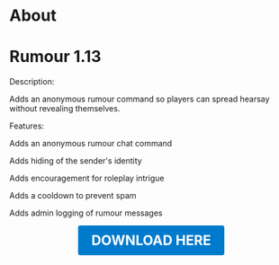 # About

# Rumour 1.13

Description:

Adds an anonymous rumour command so players can spread hearsay without revealing themselves.

Features:

Adds an anonymous rumour chat command

Adds hiding of the sender's identity

Adds encouragement for roleplay intrigue

Adds a cooldown to prevent spam

Adds admin logging of rumour messages

<p align="center"><a href="https://github.com/LiliaFramework/Modules/raw/refs/heads/gh-pages/rumour.zip" style="display:inline-block;padding:12px 24px;font-size:1.5rem;font-weight:bold;text-decoration:none;color:#fff;background-color:#007acc;border-radius:4px;">DOWNLOAD HERE</a></p>